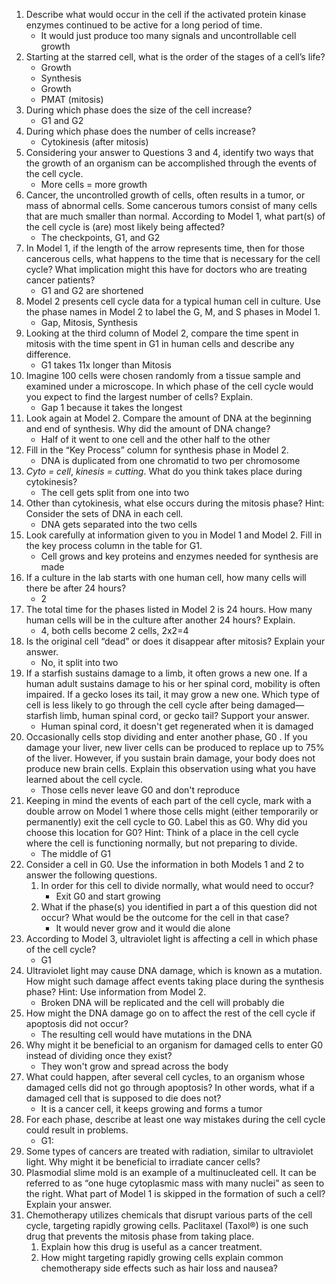 1. Describe what would occur in the cell if the activated protein kinase enzymes continued to be active for a long period of time.
	- It would just produce too many signals and uncontrollable cell growth
2. Starting at the starred cell, what is the order of the stages of a cell’s life?
	- Growth
	- Synthesis
	- Growth
	- PMAT (mitosis)
3. During which phase does the size of the cell increase?
	- G1 and G2
4. During which phase does the number of cells increase?
	- Cytokinesis (after mitosis)
5. Considering your answer to Questions 3 and 4, identify two ways that the growth of an organism can be accomplished through the events of the cell cycle.
	- More cells = more growth
6. Cancer, the uncontrolled growth of cells, often results in a tumor, or mass of abnormal cells. Some cancerous tumors consist of many cells that are much smaller than normal. According to Model 1, what part(s) of the cell cycle is (are) most likely being affected?
	- The checkpoints, G1, and G2
7. In Model 1, if the length of the arrow represents time, then for those cancerous cells, what happens to the time that is necessary for the cell cycle? What implication might this have for doctors who are treating cancer patients?
	- G1 and G2 are shortened
8. Model 2 presents cell cycle data for a typical human cell in culture. Use the phase names in Model 2 to label the G, M, and S phases in Model 1.
	- Gap, Mitosis, Synthesis
9. Looking at the third column of Model 2, compare the time spent in mitosis with the time spent in G1 in human cells and describe any difference.
	- G1 takes 11x longer than Mitosis
10. Imagine 100 cells were chosen randomly from a tissue sample and examined under a microscope. In which phase of the cell cycle would you expect to find the largest number of cells? Explain.
	- Gap 1 because it takes the longest
11. Look again at Model 2. Compare the amount of DNA at the beginning and end of synthesis. Why did the amount of DNA change?
	- Half of it went to one cell and the other half to the other
12. Fill in the “Key Process” column for synthesis phase in Model 2.
	- DNA is duplicated from one chromatid to two per chromosome
13. *Cyto = cell*, *kinesis = cutting*. What do you think takes place during cytokinesis?
	- The cell gets split from one into two
14. Other than cytokinesis, what else occurs during the mitosis phase? Hint: Consider the sets of DNA in each cell.
	- DNA gets separated into the two cells
15. Look carefully at information given to you in Model 1 and Model 2. Fill in the key process column in the table for G1.
	- Cell grows and key proteins and enzymes needed for synthesis are made
16. If a culture in the lab starts with one human cell, how many cells will there be after 24 hours?
	- 2
17. The total time for the phases listed in Model 2 is 24 hours. How many human cells will be in the culture after another 24 hours? Explain.
	- 4, both cells become 2 cells, 2x2=4
18. Is the original cell “dead” or does it disappear after mitosis? Explain your answer.
	- No, it split into two
19. If a starfish sustains damage to a limb, it often grows a new one. If a human adult sustains damage to his or her spinal cord, mobility is often impaired. If a gecko loses its tail, it may grow a new one. Which type of cell is less likely to go through the cell cycle after being damaged— starfish limb, human spinal cord, or gecko tail? Support your answer.
	- Human spinal cord, it doesn't get regenerated when it is damaged
20. Occasionally cells stop dividing and enter another phase, G0 . If you damage your liver, new liver cells can be produced to replace up to 75% of the liver. However, if you sustain brain damage, your body does not produce new brain cells. Explain this observation using what you have learned about the cell cycle.
	- Those cells never leave G0 and don't reproduce
21. Keeping in mind the events of each part of the cell cycle, mark with a double arrow on Model 1 where those cells might (either temporarily or permanently) exit the cell cycle to G0. Label this as G0. Why did you choose this location for G0? Hint: Think of a place in the cell cycle where the cell is functioning normally, but not preparing to divide.
	- The middle of G1
22. Consider a cell in G0. Use the information in both Models 1 and 2 to answer the following questions.
	1. In order for this cell to divide normally, what would need to occur?
		- Exit G0 and start growing
	2. What if the phase(s) you identified in part a of this question did not occur? What would be the outcome for the cell in that case?
		- It would never grow and it would die alone
23. According to Model 3, ultraviolet light is affecting a cell in which phase of the cell cycle?
	- G1
24. Ultraviolet light may cause DNA damage, which is known as a mutation. How might such damage affect events taking place during the synthesis phase? Hint: Use information from Model 2.
	- Broken DNA will be replicated and the cell will probably die
25. How might the DNA damage go on to affect the rest of the cell cycle if apoptosis did not occur?
	- The resulting cell would have mutations in the DNA
26. Why might it be beneficial to an organism for damaged cells to enter G0 instead of dividing once they exist?
	- They won't grow and spread across the body
27. What could happen, after several cell cycles, to an organism whose damaged cells did not go through apoptosis? In other words, what if a damaged cell that is supposed to die does not?
	- It is a cancer cell, it keeps growing and forms a tumor
28. For each phase, describe at least one way mistakes during the cell cycle could result in problems.
	- G1: 
29. Some types of cancers are treated with radiation, similar to ultraviolet light. Why might it be beneficial to irradiate cancer cells?
30. Plasmodial slime mold is an example of a multinucleated cell. It can be referred to as “one huge cytoplasmic mass with many nuclei” as seen to the right. What part of Model 1 is skipped in the formation of such a cell? Explain your answer.
31. Chemotherapy utilizes chemicals that disrupt various parts of the cell cycle, targeting rapidly growing cells. Paclitaxel (Taxol®) is one such drug that prevents the mitosis phase from taking place.
	1. Explain how this drug is useful as a cancer treatment.
	2. How might targeting rapidly growing cells explain common chemotherapy side effects such as hair loss and nausea?
